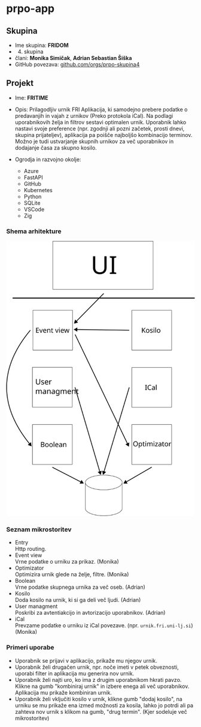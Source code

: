 # prpo-app


## Skupina
- Ime skupina: **FRIDOM**
- 4. skupina
- člani: **Monika Simičak**, **Adrian Sebastian Šiška**
- GitHub povezava: [github.com/orgs/prpo-skupina4](https://github.com/orgs/prpo-skupina4)

## Projekt
- Ime: **FRITIME**
- Opis: Prilagodljiv urnik FRI
   Aplikacija, ki samodejno prebere podatke o predavanjih in vajah z urnikov (Preko protokola iCal). 
   Na podlagi uporabnikovih želja in filtrov sestavi optimalen urnik.
   Uporabnik lahko nastavi svoje preference (npr. zgodnji ali pozni začetek, prosti dnevi, skupina prijateljev), aplikacija pa poišče najboljšo kombinacijo terminov.
   Možno je tudi ustvarjanje skupnih urnikov za več uporabnikov in dodajanje časa za skupno kosilo.

- Ogrodja in razvojno okolje:
    - Azure
    - FastAPI
    - GitHub
    - Kubernetes
    - Python
    - SQLite
    - VSCode
    - Zig

### Shema arhitekture
![slika sheme diagrama arhitekture](slika_arhitekture.svg)

### Seznam mikrostoritev
- Entry\
    Http routing.
- Event view\
    Vrne podatke o urniku za prikaz.
    (Monika)
- Optimizator\
    Optimizira urnik glede na želje, filtre.
    (Monika)
- Boolean\
    Vrne podatke skupnega urnika za več oseb.
    (Adrian)
- Kosilo\
    Doda kosilo na urnik, ki si ga deli več ljudi.
    (Adrian)
- User managment\
    Poskribi za avtentiakcijo in avtorizacijo uporabnikov.
    (Adrian)
- iCal\
    Prevzame podatke o urniku iz iCal povezave. (npr. `urnik.fri.uni-lj.si`)
    (Monika)

### Primeri uporabe

- Uporabnik se prijavi v aplikacijo, prikaže mu njegov urnik.
- Uporabnik želi drugačen urnik, npr. noče imeti v petek obveznosti, uporabi filter in aplikacija mu generira nov urnik.
- Uporabnik želi najti uro, ko ima z drugim uporabnikom hkrati pavzo. Klikne na gumb "kombiniraj urnik" in izbere enega ali več uporabnikov.
Aplikacija mu prikaže kombiniran urnik.
- Uporabnik želi vključiti kosilo v urnik, klikne gumb "dodaj kosilo", na urniku se mu prikaže ena izmed možnosti za kosila, lahko jo potrdi ali pa zahteva nov urnik s klikom na gumb, "drug termin". (Kjer sodeluje več mikrostoritev)
